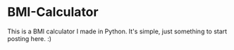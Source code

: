 # BMI-Calculator
This is a BMI calculator I made in Python. It's simple, just something to start posting here. :)
